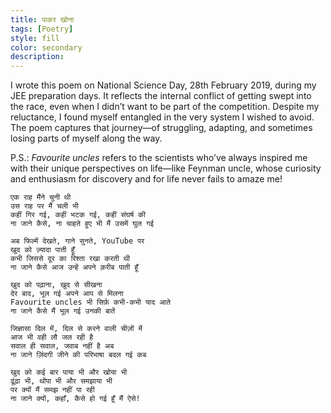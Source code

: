```yaml
---
title: पाकर खोना
tags: [Poetry]
style: fill
color: secondary
description: 
---
```

I wrote this poem on National Science Day, 28th February 2019, during my JEE preparation days. It reflects the internal conflict of getting swept into the race, even when I didn’t want to be part of the competition. Despite my reluctance, I found myself entangled in the very system I wished to avoid. The poem captures that journey—of struggling, adapting, and sometimes losing parts of myself along the way.

P.S.: *Favourite uncles* refers to the scientists who’ve always inspired me with their unique perspectives on life—like Feynman uncle, whose curiosity and enthusiasm for discovery and for life never fails to amaze me!

```
एक राह मैंने चुनी थी
उस राह पर मैं चली भी
कहीं गिर गई, कहीं भटक गई, कहीं संघर्ष की
ना जाने कैसे, ना चाहते हुए भी मैं उसमें घुल गई

अब फिल्में देखते, गाने सुनते, YouTube पर
खुद को ज़्यादा पाती हूँ
कभी जिससे दूर का रिश्ता रखा करती थी
ना जाने कैसे आज उन्हें अपने क़रीब पाती हूँ

खुद को पढ़ाना, खुद से सीखना
देर बाद, भूल गई अपने आप से मिलना
Favourite uncles भी सिर्फ़ कभी-कभी याद आते
ना जाने कैसे मैं भूल गई उनकी बातें

जिज्ञासा दिल में, दिल से करने वाली चीज़ों में
आज भी वही लौ जल रही है
सवाल ही सवाल, जवाब नहीं है अब
ना जाने ज़िंदगी जीने की परिभाषा बदल गई कब

खुद को कई बार पाया भी और खोया भी
ढूंढ़ा भी, थोंपा भी और समझाया भी
पर क्यों मैं समझ नहीं पा रही
ना जाने क्यों, कहाँ, कैसे हो गई हूँ मैं ऐसे!

```